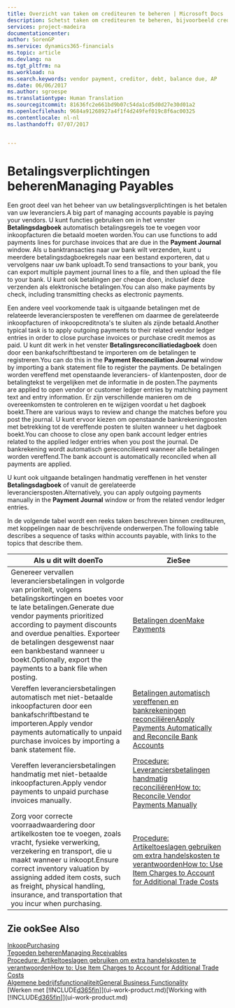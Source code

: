 ```yaml
---
title: Overzicht van taken om crediteuren te beheren | Microsoft Docs
description: Schetst taken om crediteuren te beheren, bijvoorbeeld crediteuren betalen of uitgaande betalingen vereffenen met posten om facturen of creditnota's te sluiten.
services: project-madeira
documentationcenter: 
author: SorenGP
ms.service: dynamics365-financials
ms.topic: article
ms.devlang: na
ms.tgt_pltfrm: na
ms.workload: na
ms.search.keywords: vendor payment, creditor, debt, balance due, AP
ms.date: 06/06/2017
ms.author: sgroespe
ms.translationtype: Human Translation
ms.sourcegitcommit: 81636fc2e661bd9b07c54da1cd5d0d27e30d01a2
ms.openlocfilehash: 9684a91268927a4f1f4d249fef019c8f6ac00325
ms.contentlocale: nl-nl
ms.lasthandoff: 07/07/2017


---
```

# <a name="managing-payables"></a><span data-ttu-id="140bc-103">Betalingsverplichtingen beheren</span><span class="sxs-lookup"><span data-stu-id="140bc-103">Managing Payables</span></span>
<span data-ttu-id="140bc-104">Een groot deel van het beheer van uw betalingsverplichtingen is het betalen van uw leveranciers.</span><span class="sxs-lookup"><span data-stu-id="140bc-104">A big part of managing accounts payable is paying your vendors.</span></span> <span data-ttu-id="140bc-105">U kunt functies gebruiken om in het venster **Betalingsdagboek** automatisch betalingsregels toe te voegen voor inkoopfacturen die betaald moeten worden.</span><span class="sxs-lookup"><span data-stu-id="140bc-105">You can use functions to add payments lines for purchase invoices that are due in the **Payment Journal** window.</span></span> <span data-ttu-id="140bc-106">Als u banktransacties naar uw bank wilt verzenden, kunt u meerdere betalingsdagboekregels naar een bestand exporteren, dat u vervolgens naar uw bank uploadt.</span><span class="sxs-lookup"><span data-stu-id="140bc-106">To send transactions to your bank, you can export multiple payment journal lines to a file, and then upload the file to your bank.</span></span> <span data-ttu-id="140bc-107">U kunt ook betalingen per cheque doen, inclusief deze verzenden als elektronische betalingen.</span><span class="sxs-lookup"><span data-stu-id="140bc-107">You can also make payments by check, including transmitting checks as electronic payments.</span></span>

<span data-ttu-id="140bc-108">Een andere veel voorkomende taak is uitgaande betalingen met de relateerde leveranciersposten te vereffenen om daarmee de gerelateerde inkoopfacturen of inkoopcreditnota's te sluiten als zijnde betaald.</span><span class="sxs-lookup"><span data-stu-id="140bc-108">Another typical task is to apply outgoing payments to their related vendor ledger entries in order to close purchase invoices or purchase credit memos as paid.</span></span> <span data-ttu-id="140bc-109">U kunt dit werk in het venster **Betalingsreconciliatiedagboek** doen door een bankafschriftbestand te importeren om de betalingen te registreren.</span><span class="sxs-lookup"><span data-stu-id="140bc-109">You can do this in the **Payment Reconciliation Journal** window by importing a bank statement file to register the payments.</span></span> <span data-ttu-id="140bc-110">De betalingen worden vereffend met openstaande leveranciers- of klantenposten, door de betalingtekst te vergelijken met de informatie in de posten.</span><span class="sxs-lookup"><span data-stu-id="140bc-110">The payments are applied to open vendor or customer ledger entries by matching payment text and entry information.</span></span> <span data-ttu-id="140bc-111">Er zijn verschillende manieren om de overeenkomsten te controleren en te wijzigen voordat u het dagboek boekt.</span><span class="sxs-lookup"><span data-stu-id="140bc-111">There are various ways to review and change the matches before you post the journal.</span></span> <span data-ttu-id="140bc-112">U kunt ervoor kiezen om openstaande bankrekeningposten met betrekking tot de vereffende posten te sluiten wanneer u het dagboek boekt.</span><span class="sxs-lookup"><span data-stu-id="140bc-112">You can choose to close any open bank account ledger entries related to the applied ledger entries when you post the journal.</span></span> <span data-ttu-id="140bc-113">De bankrekening wordt automatisch gereconcilieerd wanneer alle betalingen worden vereffend.</span><span class="sxs-lookup"><span data-stu-id="140bc-113">The bank account is automatically reconciled when all payments are applied.</span></span>

<span data-ttu-id="140bc-114">U kunt ook uitgaande betalingen handmatig vereffenen in het venster **Betalingsdagboek** of vanuit de gerelateerde leveranciersposten.</span><span class="sxs-lookup"><span data-stu-id="140bc-114">Alternatively, you can apply outgoing payments manually in the **Payment Journal** window or from the related vendor ledger entries.</span></span>

<span data-ttu-id="140bc-115">In de volgende tabel wordt een reeks taken beschreven binnen crediteuren, met koppelingen naar de beschrijvende onderwerpen.</span><span class="sxs-lookup"><span data-stu-id="140bc-115">The following table describes a sequence of tasks within accounts payable, with links to the topics that describe them.</span></span>

| <span data-ttu-id="140bc-116">Als u dit wilt doen</span><span class="sxs-lookup"><span data-stu-id="140bc-116">To</span></span> | <span data-ttu-id="140bc-117">Zie</span><span class="sxs-lookup"><span data-stu-id="140bc-117">See</span></span> |
| --- | --- |
| <span data-ttu-id="140bc-118">Genereer vervallen leveranciersbetalingen in volgorde van prioriteit, volgens betalingskortingen en boetes voor te late betalingen.</span><span class="sxs-lookup"><span data-stu-id="140bc-118">Generate due vendor payments prioritized according to payment discounts and overdue penalties.</span></span> <span data-ttu-id="140bc-119">Exporteer de betalingen desgewenst naar een bankbestand wanneer u boekt.</span><span class="sxs-lookup"><span data-stu-id="140bc-119">Optionally, export the payments to a bank file when posting.</span></span> |[<span data-ttu-id="140bc-120">Betalingen doen</span><span class="sxs-lookup"><span data-stu-id="140bc-120">Make Payments</span></span>](payables-make-payments.md) |
| <span data-ttu-id="140bc-121">Vereffen leveranciersbetalingen automatisch met niet-betaalde inkoopfacturen door een bankafschriftbestand te importeren.</span><span class="sxs-lookup"><span data-stu-id="140bc-121">Apply vendor payments automatically to unpaid purchase invoices by importing a bank statement file.</span></span> |[<span data-ttu-id="140bc-122">Betalingen automatisch vereffenen en bankrekeningen reconciliëren</span><span class="sxs-lookup"><span data-stu-id="140bc-122">Apply Payments Automatically and Reconcile Bank Accounts</span></span>](receivables-apply-payments-auto-reconcile-bank-accounts.md) |
| <span data-ttu-id="140bc-123">Vereffen leveranciersbetalingen handmatig met niet-betaalde inkoopfacturen.</span><span class="sxs-lookup"><span data-stu-id="140bc-123">Apply vendor payments to unpaid purchase invoices manually.</span></span> |[<span data-ttu-id="140bc-124">Procedure: Leveranciersbetalingen handmatig reconciliëren</span><span class="sxs-lookup"><span data-stu-id="140bc-124">How to: Reconcile Vendor Payments Manually</span></span>](payables-how-apply-purchase-transactions-manually.md) |
|<span data-ttu-id="140bc-125">Zorg voor correcte voorraadwaardering door artikelkosten toe te voegen, zoals vracht, fysieke verwerking, verzekering en transport, die u maakt wanneer u inkoopt.</span><span class="sxs-lookup"><span data-stu-id="140bc-125">Ensure correct inventory valuation by assigning added item costs, such as freight, physical handling, insurance, and transportation that you incur when purchasing.</span></span>|[<span data-ttu-id="140bc-126">Procedure: Artikeltoeslagen gebruiken om extra handelskosten te verantwoorden</span><span class="sxs-lookup"><span data-stu-id="140bc-126">How to: Use Item Charges to Account for Additional Trade Costs</span></span>](payables-how-assign-item-charges.md)|

## <a name="see-also"></a><span data-ttu-id="140bc-127">Zie ook</span><span class="sxs-lookup"><span data-stu-id="140bc-127">See Also</span></span>
[<span data-ttu-id="140bc-128">Inkoop</span><span class="sxs-lookup"><span data-stu-id="140bc-128">Purchasing</span></span>](purchasing-manage-purchasing.md)  
[<span data-ttu-id="140bc-129">Tegoeden beheren</span><span class="sxs-lookup"><span data-stu-id="140bc-129">Managing Receivables</span></span>](receivables-manage-receivables.md)  
[<span data-ttu-id="140bc-130">Procedure: Artikeltoeslagen gebruiken om extra handelskosten te verantwoorden</span><span class="sxs-lookup"><span data-stu-id="140bc-130">How to: Use Item Charges to Account for Additional Trade Costs</span></span>](payables-how-assign-item-charges.md)  
[<span data-ttu-id="140bc-131">Algemene bedrijfsfunctionaliteit</span><span class="sxs-lookup"><span data-stu-id="140bc-131">General Business Functionality</span></span>](ui-across-business-areas.md)  
<span data-ttu-id="140bc-132">[Werken met [!INCLUDE[d365fin](includes/d365fin_md.md)]](ui-work-product.md)</span><span class="sxs-lookup"><span data-stu-id="140bc-132">[Working with [!INCLUDE[d365fin](includes/d365fin_md.md)]](ui-work-product.md)</span></span>

